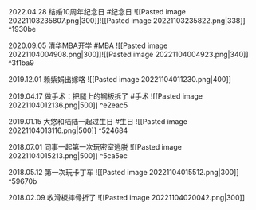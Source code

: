 
2022.04.28 结婚10周年纪念日 #纪念日
![[Pasted image 20221103235807.png|300]]![[Pasted image 20221103235822.png|338]] ^1930be

2020.09.05 清华MBA开学 #MBA
![[Pasted image 20221104004908.png|300]]![[Pasted image 20221104004923.png|340]] ^3f1ba9

2019.12.01 赖紫娟出嫁咯
![[Pasted image 20221104011230.png|400]]

2019.04.17 做手术：把腿上的钢板拆了 #手术 
![[Pasted image 20221104012136.png|500]] ^e2eac5

2019.01.15 大悠和陆陆一起过生日 #生日 
![[Pasted image 20221104013116.png|500]] ^524684

2018.07.01 同事一起第一次玩密室逃脱 
![[Pasted image 20221104015213.png|500]] ^5ca5ec

2018.05.12 第一次玩卡丁车
![[Pasted image 20221104015512.png|300]] ^59670b

2018.02.09 收滑板摔骨折了 
![[Pasted image 20221104020042.png|300]]
